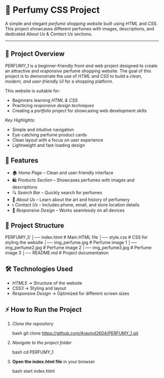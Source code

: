 # 🌸 Perfumy CSS Project

A simple and elegant *perfume shopping website* built using *HTML* and *CSS*.
This project showcases different perfumes with images, descriptions, and dedicated *About Us* & *Contact Us* sections.

---

## 📝 Project Overview

*PERFUMY\_1* is a beginner-friendly front-end web project designed to create an attractive and *responsive* perfume shopping website.
The goal of this project is to demonstrate the use of *HTML* and *CSS* to build a *clean, modern, and user-friendly UI* for a shopping platform.

This website is suitable for:

* Beginners learning *HTML & CSS*
* Practicing *responsive design techniques*
* Creating a *portfolio project* for showcasing web development skills

*Key Highlights:*

* Simple and intuitive navigation
* Eye-catching perfume product cards
* Clean layout with a focus on user experience
* Lightweight and fast-loading design


## 🚀 Features

* 🏠 *Home Page* – Clean and user-friendly interface
* 🛍 *Products Section* – Showcases perfumes with images and descriptions
* 🔍 *Search Bar* – Quickly search for perfumes
* 📖 *About Us* – Learn about the art and history of perfumery
* 📞 *Contact Us* – Includes phone, email, and store location details
* 📱 *Responsive Design* – Works seamlessly on all devices



## 📂 Project Structure


PERFUMY_1/
│── index.html          # Main HTML file
│── style.css           # CSS for styling the website
│── img_perfume.jpg     # Perfume image 1
│── img_perfume2.jpg    # Perfume image 2
│── img_perfume3.jpg    # Perfume image 3
│── README.md           # Project documentation




## 🛠 Technologies Used

* *HTML5* → Structure of the website
* *CSS3* → Styling and layout
* *Responsive Design* → Optimized for different screen sizes




## ⚡ How to Run the Project

1. *Clone the repository*

   bash
   git clone https://github.com/Aravind2604/PERFUMY_1.git
   

2. *Navigate to the project folder*

   bash
   cd PERFUMY_1
   

3. **Open the index.html file** in your browser

   bash
   start index.html
   
